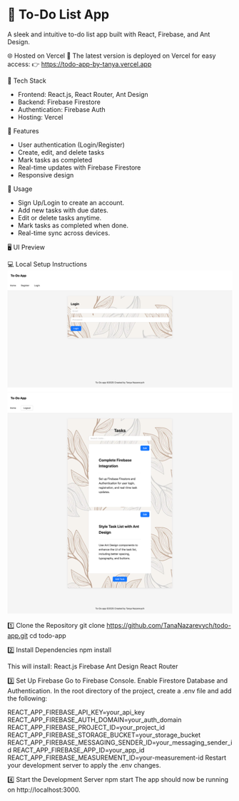 # 📝 To-Do List App

A sleek and intuitive to-do list app built with React, Firebase, and Ant Design.

🌐 Hosted on Vercel
🚀 The latest version is deployed on Vercel for easy access:
👉 https://todo-app-by-tanya.vercel.app


📌 Tech Stack
- Frontend: React.js, React Router, Ant Design
- Backend: Firebase Firestore
- Authentication: Firebase Auth
- Hosting: Vercel

🚀 Features
- User authentication (Login/Register)
- Create, edit, and delete tasks
- Mark tasks as completed
- Real-time updates with Firebase Firestore
- Responsive design

🔧 Usage
- Sign Up/Login to create an account.
- Add new tasks with due dates.
- Edit or delete tasks anytime.
- Mark tasks as completed when done.
- Real-time sync across devices.

🖥️ UI Preview


💻 Local Setup Instructions
![login screen](https://raw.githubusercontent.com/TanaNazarevych/todo-app/1a3b6b5a310f7d53b5835ef5dc8de503a314abe0/login.png)
![home screen](https://raw.githubusercontent.com/TanaNazarevych/todo-app/1a3b6b5a310f7d53b5835ef5dc8de503a314abe0/home.png)



1️⃣ Clone the Repository
git clone https://github.com/TanaNazarevych/todo-app.git
cd todo-app

2️⃣ Install Dependencies
npm install

This will install:
React.js
Firebase
Ant Design
React Router

3️⃣ Set Up Firebase
Go to Firebase Console.
Enable Firestore Database and Authentication.
In the root directory of the project, create a .env file and add the following:

REACT_APP_FIREBASE_API_KEY=your_api_key
REACT_APP_FIREBASE_AUTH_DOMAIN=your_auth_domain
REACT_APP_FIREBASE_PROJECT_ID=your_project_id
REACT_APP_FIREBASE_STORAGE_BUCKET=your_storage_bucket
REACT_APP_FIREBASE_MESSAGING_SENDER_ID=your_messaging_sender_id
REACT_APP_FIREBASE_APP_ID=your_app_id
REACT_APP_FIREBASE_MEASUREMENT_ID=your-measurement-id
Restart your development server to apply the .env changes.

4️⃣ Start the Development Server
npm start
The app should now be running on http://localhost:3000.



